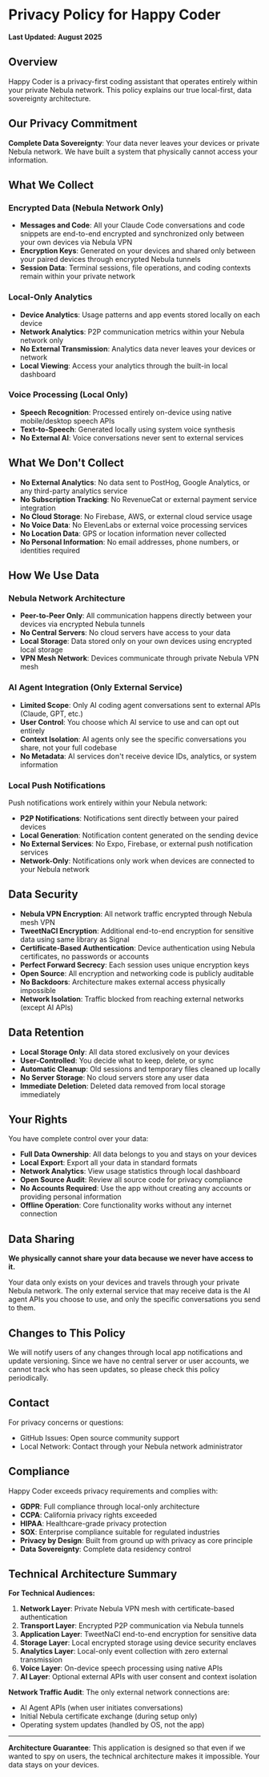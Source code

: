 # Privacy Policy for Happy Coder

**Last Updated: August 2025**

## Overview

Happy Coder is a privacy-first coding assistant that operates entirely within your private Nebula network. This policy explains our true local-first, data sovereignty architecture.

## Our Privacy Commitment

**Complete Data Sovereignty**: Your data never leaves your devices or private Nebula network. We have built a system that physically cannot access your information.

## What We Collect

### Encrypted Data (Nebula Network Only)
- **Messages and Code**: All your Claude Code conversations and code snippets are end-to-end encrypted and synchronized only between your own devices via Nebula VPN
- **Encryption Keys**: Generated on your devices and shared only between your paired devices through encrypted Nebula tunnels
- **Session Data**: Terminal sessions, file operations, and coding contexts remain within your private network

### Local-Only Analytics
- **Device Analytics**: Usage patterns and app events stored locally on each device
- **Network Analytics**: P2P communication metrics within your Nebula network only
- **No External Transmission**: Analytics data never leaves your devices or network
- **Local Viewing**: Access your analytics through the built-in local dashboard

### Voice Processing (Local Only)
- **Speech Recognition**: Processed entirely on-device using native mobile/desktop speech APIs
- **Text-to-Speech**: Generated locally using system voice synthesis
- **No External AI**: Voice conversations never sent to external services

## What We Don't Collect
- **No External Analytics**: No data sent to PostHog, Google Analytics, or any third-party analytics service
- **No Subscription Tracking**: No RevenueCat or external payment service integration
- **No Cloud Storage**: No Firebase, AWS, or external cloud service usage
- **No Voice Data**: No ElevenLabs or external voice processing services
- **No Location Data**: GPS or location information never collected
- **No Personal Information**: No email addresses, phone numbers, or identities required

## How We Use Data

### Nebula Network Architecture
- **Peer-to-Peer Only**: All communication happens directly between your devices via encrypted Nebula tunnels
- **No Central Servers**: No cloud servers have access to your data
- **Local Storage**: Data stored only on your own devices using encrypted local storage
- **VPN Mesh Network**: Devices communicate through private Nebula VPN mesh

### AI Agent Integration (Only External Service)
- **Limited Scope**: Only AI coding agent conversations sent to external APIs (Claude, GPT, etc.)
- **User Control**: You choose which AI service to use and can opt out entirely
- **Context Isolation**: AI agents only see the specific conversations you share, not your full codebase
- **No Metadata**: AI services don't receive device IDs, analytics, or system information

### Local Push Notifications
Push notifications work entirely within your Nebula network:
- **P2P Notifications**: Notifications sent directly between your paired devices
- **Local Generation**: Notification content generated on the sending device
- **No External Services**: No Expo, Firebase, or external push notification services
- **Network-Only**: Notifications only work when devices are connected to your Nebula network

## Data Security

- **Nebula VPN Encryption**: All network traffic encrypted through Nebula mesh VPN
- **TweetNaCl Encryption**: Additional end-to-end encryption for sensitive data using same library as Signal
- **Certificate-Based Authentication**: Device authentication using Nebula certificates, no passwords or accounts
- **Perfect Forward Secrecy**: Each session uses unique encryption keys
- **Open Source**: All encryption and networking code is publicly auditable
- **No Backdoors**: Architecture makes external access physically impossible
- **Network Isolation**: Traffic blocked from reaching external networks (except AI APIs)

## Data Retention

- **Local Storage Only**: All data stored exclusively on your devices
- **User-Controlled**: You decide what to keep, delete, or sync
- **Automatic Cleanup**: Old sessions and temporary files cleaned up locally
- **No Server Storage**: No cloud servers store any user data
- **Immediate Deletion**: Deleted data removed from local storage immediately

## Your Rights

You have complete control over your data:
- **Full Data Ownership**: All data belongs to you and stays on your devices
- **Local Export**: Export all your data in standard formats
- **Network Analytics**: View usage statistics through local dashboard
- **Open Source Audit**: Review all source code for privacy compliance
- **No Accounts Required**: Use the app without creating any accounts or providing personal information
- **Offline Operation**: Core functionality works without any internet connection

## Data Sharing

**We physically cannot share your data because we never have access to it.**

Your data only exists on your devices and travels through your private Nebula network. The only external service that may receive data is the AI agent APIs you choose to use, and only the specific conversations you send to them.

## Changes to This Policy

We will notify users of any changes through local app notifications and update versioning. Since we have no central server or user accounts, we cannot track who has seen updates, so please check this policy periodically.

## Contact

For privacy concerns or questions:
- GitHub Issues: Open source community support
- Local Network: Contact through your Nebula network administrator

## Compliance

Happy Coder exceeds privacy requirements and complies with:
- **GDPR**: Full compliance through local-only architecture
- **CCPA**: California privacy rights exceeded
- **HIPAA**: Healthcare-grade privacy protection
- **SOX**: Enterprise compliance suitable for regulated industries
- **Privacy by Design**: Built from ground up with privacy as core principle
- **Data Sovereignty**: Complete data residency control

## Technical Architecture Summary

**For Technical Audiences:**

1. **Network Layer**: Private Nebula VPN mesh with certificate-based authentication
2. **Transport Layer**: Encrypted P2P communication via Nebula tunnels
3. **Application Layer**: TweetNaCl end-to-end encryption for sensitive data
4. **Storage Layer**: Local encrypted storage using device security enclaves
5. **Analytics Layer**: Local-only event collection with zero external transmission
6. **Voice Layer**: On-device speech processing using native APIs
7. **AI Layer**: Optional external APIs with user consent and context isolation

**Network Traffic Audit**: The only external network connections are:
- AI Agent APIs (when user initiates conversations)
- Initial Nebula certificate exchange (during setup only)
- Operating system updates (handled by OS, not the app)

---

**Architecture Guarantee**: This application is designed so that even if we wanted to spy on users, the technical architecture makes it impossible. Your data stays on your devices.